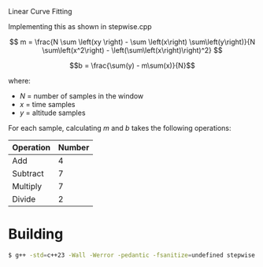 Linear Curve Fitting

Implementing this as shown in stepwise.cpp

$$ m = \frac{N \sum \left(xy \right) - \sum \left(x\right) \sum\left(y\right)}{N \sum\left(x^2\right) - \left(\sum\left(x\right)\right)^2} $$

$$b = \frac{\sum(y) - m\sum(x)}{N}$$

where: 
- $N$ = number of samples in the window
- $x$ = time samples
- $y$ = altitude samples

For each sample, calculating $m$ and $b$ takes the following operations:

| Operation | Number |
| --------- | ------ |
| Add       | 4      |
| Subtract  | 7      |
| Multiply  | 7      |
| Divide    | 2      |


# Building
```sh
$ g++ -std=c++23 -Wall -Werror -pedantic -fsanitize=undefined stepwise.cpp -o stepwise
```
